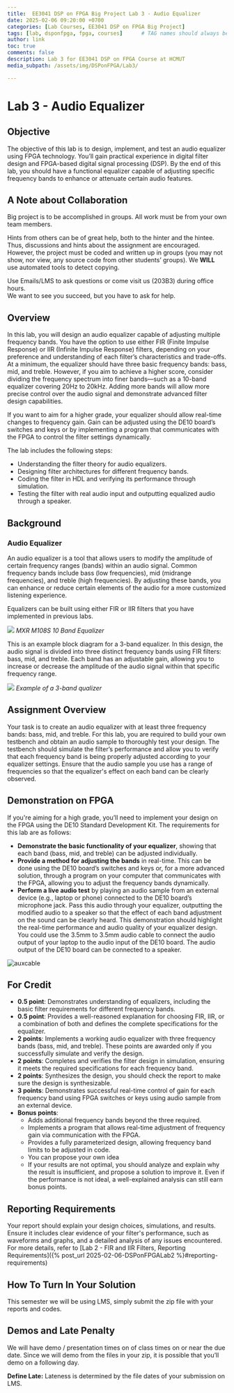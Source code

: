 ```yaml
---
title:  EE3041 DSP on FPGA Big Project Lab 3 - Audio Equalizer
date: 2025-02-06 09:20:00 +0700
categories: [Lab Courses, EE3041 DSP on FPGA Big Project]
tags: [lab, dsponfpga, fpga, courses]      # TAG names should always be lowercase
author: link
toc: true
comments: false
description: Lab 3 for EE3041 DSP on FPGA Course at HCMUT
media_subpath: /assets/img/DSPonFPGA/Lab3/

---
```


# Lab 3 - Audio Equalizer

## Objective

The objective of this lab is to design, implement, and test an audio equalizer using FPGA technology. You’ll gain practical experience in digital filter design and FPGA-based digital signal processing (DSP). By the end of this lab, you should have a functional equalizer capable of adjusting specific frequency bands to enhance or attenuate certain audio features.

## A Note about Collaboration

Big project is to be accomplished in groups. All work must be from your own team members.

Hints from others can be of great help, both to the hinter and the hintee.  
Thus, discussions and hints about the assignment are encouraged. However, the project must be coded and written up in groups (you may not show, nor view, any source code from other students’ groups). We **WILL** use automated tools to detect copying.

Use Emails/LMS to ask questions or come visit us (203B3) during office hours.  
We want to see you succeed, but you have to ask for help.

## Overview

In this lab, you will design an audio equalizer capable of adjusting multiple frequency bands. You have the option to use either FIR (Finite Impulse Response) or IIR (Infinite Impulse Response) filters, depending on your preference and understanding of each filter’s characteristics and trade-offs. At a minimum, the equalizer should have three basic frequency bands: bass, mid, and treble. However, if you aim to achieve a higher score, consider dividing the frequency spectrum into finer bands—such as a 10-band equalizer covering 20Hz to 20kHz. Adding more bands will allow more precise control over the audio signal and demonstrate advanced filter design capabilities.

If you want to aim for a higher grade, your equalizer should allow real-time changes to frequency gain. Gain can be adjusted using the DE10 board’s switches and keys or by implementing a program that communicates with the FPGA to control the filter settings dynamically.

The lab includes the following steps:

- Understanding the filter theory for audio equalizers.
- Designing filter architectures for different frequency bands.
- Coding the filter in HDL and verifying its performance through simulation.
- Testing the filter with real audio input and outputting equalized audio through a speaker.

## Background

### Audio Equalizer
An audio equalizer is a tool that allows users to modify the amplitude of certain frequency ranges (bands) within an audio signal. Common frequency bands include bass (low frequencies), mid (midrange frequencies), and treble (high frequencies). By adjusting these bands, you can enhance or reduce certain elements of the audio for a more customized listening experience.

Equalizers can be built using either FIR or IIR filters that you have implemented in previous labs.

![](mxr-ten-band-eq.jpg)
*MXR M108S 10 Band Equalizer*

This is an example block diagram for a 3-band equalizer. In this design, the audio signal is divided into three distinct frequency bands using FIR filters: bass, mid, and treble. Each band has an adjustable gain, allowing you to increase or decrease the amplitude of the audio signal within that specific frequency range.

![](audio-eq-diagram.svg)
*Example of a 3-band qualizer*

## Assignment Overview

Your task is to create an audio equalizer with at least three frequency bands: bass, mid, and treble. For this lab, you are required to build your own testbench and obtain an audio sample to thoroughly test your design. The testbench should simulate the filter’s performance and allow you to verify that each frequency band is being properly adjusted according to your equalizer settings. Ensure that the audio sample you use has a range of frequencies so that the equalizer's effect on each band can be clearly observed.

## Demonstration on FPGA

If you're aiming for a high grade, you’ll need to implement your design on the FPGA using the DE10 Standard Development Kit. The requirements for this lab are as follows:

- **Demonstrate the basic functionality of your equalizer**, showing that each band (bass, mid, and treble) can be adjusted individually.
- **Provide a method for adjusting the bands** in real-time. This can be done using the DE10 board’s switches and keys or, for a more advanced solution, through a program on your computer that communicates with the FPGA, allowing you to adjust the frequency bands dynamically.
- **Perform a live audio test** by playing an audio sample from an external device (e.g., laptop or phone) connected to the DE10 board’s microphone jack. Pass this audio through your equalizer, outputting the modified audio to a speaker so that the effect of each band adjustment on the sound can be clearly heard. This demonstration should highlight the real-time performance and audio quality of your equalizer design. You could use the 3.5mm to 3.5mm audio cable to connect the audio output of your laptop to the audio input of the DE10 board. The audio output of the DE10 board can be connected to a speaker.

![auxcable](cable.png)

## For Credit

- **0.5 point**: Demonstrates understanding of equalizers, including the basic filter requirements for different frequency bands. 
- **0.5 point**: Provides a well-reasoned explanation for choosing FIR, IIR, or a combination of both and defines the complete specifications for the equalizer.
- **2 points**: Implements a working audio equalizer with three frequency bands (bass, mid, and treble). These points are awarded only if you successfully simulate and verify the design.
- **2 points**: Completes and verifies the filter design in simulation, ensuring it meets the required specifications for each frequency band.
- **2 points**: Synthesizes the design, you should check the report to make sure the design is synthesizable.
- **3 points**: Demonstrates successful real-time control of gain for each frequency band using FPGA switches or keys using audio sample from an external device.
- **Bonus points**:
  - Adds additional frequency bands beyond the three required.
  - Implements a program that allows real-time adjustment of frequency gain via communication with the FPGA.
  - Provides a fully parameterized design, allowing frequency band limits to be adjusted in code.
  - You can propose your own idea
  - If your results are not optimal, you should analyze and explain why the result is insufficient, and propose a solution to improve it. Even if the performance is not ideal, a well-explained analysis can still earn bonus points.

## Reporting Requirements

Your report should explain your design choices, simulations, and results. Ensure it includes clear evidence of your filter's performance, such as waveforms and graphs, and a detailed analysis of any issues encountered. For more details, refer to [Lab 2 - FIR and IIR Filters, Reporting Requirements]({% post_url 2025-02-06-DSPonFPGALab2 %}#reporting-requirements)

## How To Turn In Your Solution

This semester we will be using LMS, simply submit the zip file with your reports and codes.

## Demos and Late Penalty

We will have demo / presentation times on of class times on or near the due date. Since we will demo from the files in your zip, it is possible that you’ll demo on a following day.

**Define Late:** Lateness is determined by the file dates of your submission on LMS.